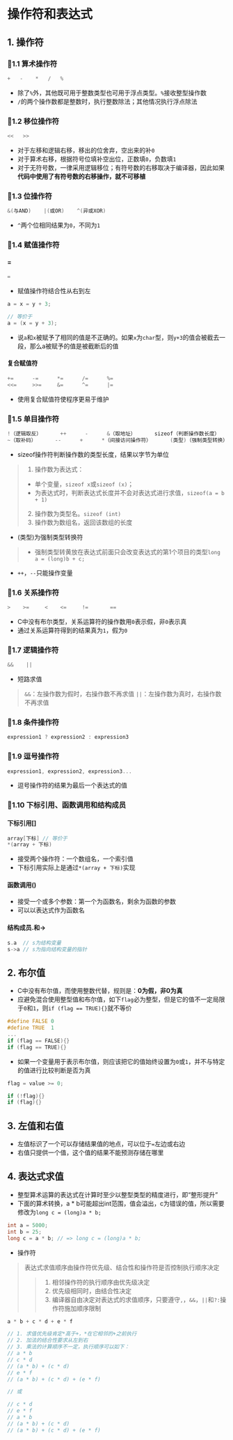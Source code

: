 # 操作符和表达式

## 1. 操作符

### 🔰1.1 算术操作符

```c
+   -    *   /   %
```

- 除了```%```外，其他既可用于整数类型也可用于浮点类型。```%```接收整型操作数
- ```/```的两个操作数都是整数时，执行整数除法；其他情况执行浮点除法

### 🔰1.2 移位操作符

```c
<<   >>
```

- 对于左移和逻辑右移，移出的位舍弃，空出来的补```0```
- 对于算术右移，根据符号位填补空出位，正数填```0```，负数填```1```
- 对于无符号数，一律采用逻辑移位；有符号数的右移取决于编译器，因此如果**代码中使用了有符号数的右移操作，就不可移植**

### 🔰1.3 位操作符

```c
&(与AND)    |(或OR)    ^(异或XOR)
```

- ```^```两个位相同结果为```0```，不同为```1```

### 🔰1.4 赋值操作符

#### =

```c
=
```

- 赋值操作符结合性从右到左

```c
a = x = y + 3;

// 等价于
a = (x = y + 3);
```

- 说```a```和```x```被赋予了相同的值是不正确的。如果```x```为```char```型，则```y+3```的值会被截去一段，那么a被赋予的值是被截断后的值

#### 复合赋值符

```c
+=      -=      *=      /=      %=
<<=     >>=     &=      ^=      |=
```

- 使用复合赋值符使程序更易于维护

### 🔰1.5 单目操作符

```c
!（逻辑取反）      ++      -      &（取地址）      sizeof（判断操作数长度）
~（取补码）      --      +      *（间接访问操作符）      (类型)（强制类型转换）
```

- sizeof操作符判断操作数的类型长度，结果以字节为单位
> 1. 操作数为表达式：
> - 单个变量，```sizeof x```或```sizeof (x)```；
> - 为表达式时，判断表达式长度并不会对表达式进行求值，```sizeof(a = b + 1)```
> 2. 操作数为类型名。```sizeof (int)```
> 3. 操作数为数组名，返回该数组的长度

- (类型)为强制类型转换符
> - 强制类型转黄放在表达式前面只会改变表达式的第1个项目的类型```long a = (long)b + c;```

- ```++```，```--```只能操作变量

### 🔰1.6 关系操作符

```c
>    >=     <    <=     !=       ==
```

- C中没有布尔类型，关系运算符的操作数用```0```表示假，非```0```表示真
- 通过关系运算符得到的结果真为```1```，假为```0```

### 🔰1.7 逻辑操作符

```c
&&    || 
```

- 短路求值
> ```&&```：左操作数为假时，右操作数不再求值
> ```||```：左操作数为真时，右操作数不再求值

### 🔰1.8 条件操作符

```c
expression1 ? expression2 : expression3
```

### 🔰1.9 逗号操作符

```c
expression1, expression2, expression3...
```

- 逗号操作符的结果为最后一个表达式的值

### 🔰1.10 下标引用、函数调用和结构成员

#### 下标引用[]

```c
array[下标] // 等价于
*(array + 下标)
```

- 接受两个操作符：一个数组名，一个索引值
- 下标引用实际上是通过```*(array + 下标)```实现

#### 函数调用()

- 接受一个或多个参数：第一个为函数名，剩余为函数的参数
- 可以以表达式作为函数名

#### 结构成员.和->

```c
s.a  // s为结构变量
s->a // s为指向结构变量的指针
```

## 2. 布尔值

- C中没有布尔值，而使用整数代替，规则是：**0为假，非0为真**
- 应避免混合使用整型值和布尔值，如下```flag```必为整型，但是它的值不一定局限于```0```和```1```，则```if (flag == TRUE){}```就不等价

```c
#define FALSE 0
#define TRUE  1
...
if (flag == FALSE){}
if (flag == TRUE){}
```

- 如果一个变量用于表示布尔值，则应该把它的值始终设置为```0```或```1```，并不与特定的值进行比较判断是否为真

```c
flag = value >= 0;

if (!flag){}
if (flag){}
```

## 3. 左值和右值

- 左值标识了一个可以存储结果值的地点，可以位于```=```左边或右边
- 右值只提供一个值，这个值的结果不能预测存储在哪里

## 4. 表达式求值

- 整型算术运算的表达式在计算时至少以整型类型的精度进行，即“整形提升”
- 下面的算术转换，a * b可能超出int范围，值会溢出，c为错误的值，所以需要修改为```long c = (long)a * b;```

```c
int a = 5000;
int b = 25;
long c = a * b; // => long c = (long)a * b;
```

- 操作符
> 表达式求值顺序由操作符优先级、结合性和操作符是否控制执行顺序决定
> > 1. 相邻操作符的执行顺序由优先级决定
> > 2. 优先级相同时，由结合性决定
> > 3. 编译器自由决定对表达式的求值顺序，只要遵守```,```，```&&```，```||```和```?:```操作符施加顺序限制

```c
a * b + c * d + e * f

// 1. 求值优先级肯定*高于+，*在它相邻的+之前执行
// 2. 加法的结合性要求从左到右
// 3. 乘法的计算顺序不一定，执行顺序可以如下：
// a * b
// c * d
// (a * b) + (c * d)
// e * f
// (a * b) + (c * d) + (e * f)

// 或

// c * d
// e * f
// a * b
// (a * b) + (c * d)
// (a * b) + (c * d) + (e * f)
```













